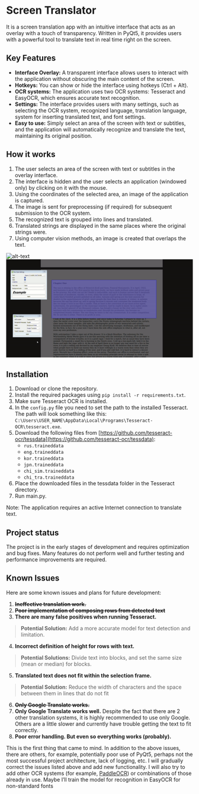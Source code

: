 # Screen Translator

It is a screen translation app with an intuitive interface that acts as an overlay with a touch of transparency. Written in PyQt5, it provides users with a powerful tool to translate text in real time right on the screen.

## Key Features

* **Interface Overlay:** A transparent interface allows users to interact with the application without obscuring the main content of the screen.
* **Hotkeys:** You can show or hide the interface using hotkeys (Ctrl + Alt).
* **OCR systems:** The application uses two OCR systems: Tesseract and EasyOCR, which ensures accurate text recognition.
* **Settings:** The interface provides users with many settings, such as selecting the OCR system, recognized language, translation language, system for inserting translated text, and font settings.
* **Easy to use:** Simply select an area of the screen with text or subtitles, and the application will automatically recognize and translate the text, maintaining its original position.

## How it works

1. The user selects an area of the screen with text or subtitles in the overlay interface.
2. The interface is hidden and the user selects an application (windowed only) by clicking on it with the mouse.
3. Using the coordinates of the selected area, an image of the application is captured.
4. The image is sent for preprocessing (if required) for subsequent submission to the OCR system.
5. The recognized text is grouped into lines and translated.
6. Translated strings are displayed in the same places where the original strings were.
7. Using computer vision methods, an image is created that overlaps the text.

![alt-text](docs/preview.gif)
![alt-text](docs/preview2.gif)

## Installation

1. Download or clone the repository.
2. Install the required packages using `pip install -r requirements.txt`.
3. Make sure Tesseract OCR is installed.
4. In the `config.py` file you need to set the path to the installed Tesseract. The path will look something like this: `C:\Users\USER_NAME\AppData\Local\Programs\Tesseract-OCR\tesseract.exe`.
5. Download the following files from [https://github.com/tesseract-ocr/tessdata](https://github.com/tesseract-ocr/tessdata):
   - `rus.traineddata`
   - `eng.traineddata`
   - `kor.traineddata`
   - `jpn.traineddata`
   - `chi_sim.traineddata`
   - `chi_tra.traineddata`
6. Place the downloaded files in the tessdata folder in the Tesseract directory.
7. Run main.py.

Note: The application requires an active Internet connection to translate text.

## Project status

The project is in the early stages of development and requires optimization and bug fixes. Many features do not perform well and further testing and performance improvements are required.

## Known Issues

Here are some known issues and plans for future development:

1. **~~Ineffective translation work.~~**
2. **~~Poor implementation of composing rows from detected text~~**
3. **There are many false positives when running Tesseract.**

> **Potential Solution:**
> Add a more accurate model for text detection and limitation.

4. **Incorrect definition of height for rows with text.**

> **Potential Solutions:**
> Divide text into blocks, and set the same size (mean or median) for blocks.

5. **Translated text does not fit within the selection frame.**

> **Potential Solution:**
> Reduce the width of characters and the space between them in lines that do not fit

6. **~~Only Google Translate works.~~**
7. **Only Google Translate works well.** Despite the fact that there are 2 other translation systems, it is highly recommended to use only Google. Others are a little slower and currently have trouble getting the text to fit correctly.
8. **Poor error handling. But even so everything works (probably).**

This is the first thing that came to mind. In addition to the above issues, there are others, for example, potentially poor use of PyQt5, perhaps not the most successful project architecture, lack of logging, etc. I will gradually correct the issues listed above and add new functionality. I will also try to add other OCR systems (for example, [PaddleOCR](https://github.com/PaddlePaddle/PaddleOCR)) or combinations of those already in use. Maybe I’ll train the model for recognition in EasyOCR for non-standard fonts
